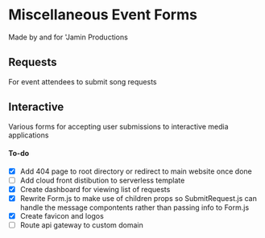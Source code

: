 # Miscellaneous Event Forms

Made by and for 'Jamin Productions

## Requests

For event attendees to submit song requests

## Interactive

Various forms for accepting user submissions to interactive media applications

#### To-do

- [x] Add 404 page to root directory or redirect to main website once done
- [ ] Add cloud front distibution to serverless template
- [x] Create dashboard for viewing list of requests
- [x] Rewrite Form.js to make use of children props so SubmitRequest.js can handle the message compontents rather than passing info to Form.js
- [x] Create favicon and logos
- [ ] Route api gateway to custom domain
